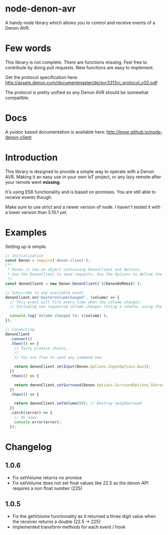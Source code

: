 # node-denon-avr
A handy node library which allows you to control and receive events of a Denon AVR.

# Few words

This library is not complete. There are functions missing.
Feel free to contribute by doing pull requests. New functions are easy to implement.

Get the protocol specification here:
http://assets.denon.com/documentmaster/de/avr3313ci_protocol_v02.pdf

The protocol is pretty unified so any Denon AVR should be somewhat compatible.

# Docs
A yuidoc based documentation is available here:
http://lmoe.github.io/node-denon-client

# Introduction

This library is designed to provide a simple way to operate with a Denon AVR. Making it an easy use in your own IoT project, or any lazy remote after your remote went **missing**.

It's using ES6 functionality and is based on promises. You are still able to receive events though.

Make sure to use strict and a newer version of node. I haven't tested it with a lower version than 5.10.1 yet.

# Examples

Setting up is simple.

```javascript
// Initialization
const Denon = require('denon-client');
/**
 * Denon is now an object containing DenonClient and Options.
 * Use the DenonClient to send requests. Use the Options to define the data.
 */
const denonClient = new Denon.DenonClient(`${DenonAVRHost}`);

// Subscribe to any available event
denonClient.on('masterVolumeChanged', (volume) => {
  // This event will fire every time when the volume changes.
  // Including non requested volume changes (Using a remote, using the volume wheel on the device).

  console.log(`Volume changed to: ${volume}`);
});

// Connecting
denonClient
  .connect()
  .then(() => {
    // Tasty promise chains..
    //
    // You are free to send any command now.

    return denonClient.setInput(Denon.Options.InputOptions.Aux1);
  })
  .then(() => {

    return denonClient.setSurround(Denon.Options.SurroundOptions.Stereo);
  })
  .then(() => {

    return denonClient.setVolume(98); // Destroy neighborhood
  })
  .catch((error) => {
    // Oh noez.
    console.error(error);
  });
```

# Changelog

## 1.0.6
- Fix setVolume returns no promise
- Fix setVolume does not set float values like 22.5 as the denon API requires a non float number (225)

## 1.0.5
- Fix the getVolume functionality as it returned a three digit value when the receiver returns a double (22.5 -> 225)
- Implemented transform methods for each event / hook